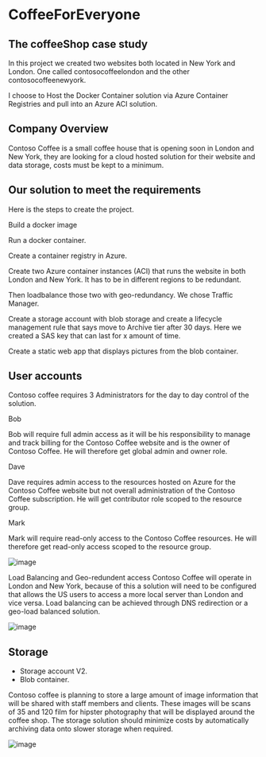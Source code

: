 # CoffeeForEveryone
## The coffeeShop case study
In this project we created two websites both located in New York and London. One called contosocoffeelondon and the other contosocoffeenewyork.

I choose to Host the Docker Container solution via Azure Container Registries and pull into an Azure ACI solution.

## Company Overview
Contoso Coffee is a small coffee house that is opening soon in London and New York, they are looking for a cloud hosted solution for their website and data storage, costs must be kept to a minimum.

## Our solution to meet the requirements
Here is the steps to create the project.

Build a docker image

Run a docker container.

Create a container registry in Azure.

Create two Azure container instances (ACI) that runs the website in both London and New York. It has to be in different regions to be redundant.

Then loadbalance those two with geo-redundancy. We chose Traffic Manager.

Create a storage account with blob storage and create a lifecycle management rule that says move to Archive tier after 30 days. Here we created a SAS key that can last for x amount of time.

Create a static web app that displays pictures from the blob container.

## User accounts
Contoso coffee requires 3 Administrators for the day to day control of the solution.

Bob

Bob will require full admin access as it will be his responsibility to manage and track billing for the Contoso Coffee website and is the owner of Contoso Coffee. He will therefore get global admin and owner role.

Dave

Dave requires admin access to the resources hosted on Azure for the Contoso Coffee website but not overall administration of the Contoso Coffee subscription. He will get contributor role scoped to the resource group.

Mark

Mark will require read-only access to the Contoso Coffee resources. He will therefore get read-only access scoped to the resource group.

  ![image](https://user-images.githubusercontent.com/70135704/226916537-bbcbc859-9002-4b0d-9ccc-71d21d10f882.png)



Load Balancing and Geo-redundent access
Contoso Coffee will operate in London and New York, because of this a solution will need to be configured that allows the US users to access a more local server than London and vice versa. Load balancing can be achieved through DNS redirection or a geo-load balanced solution.

![image](https://user-images.githubusercontent.com/70135704/226916682-7163bcc5-bb8e-4005-be14-b553f04c0b9b.png)


## Storage

- Storage account V2.
- Blob container. 

Contoso coffee is planning to store a large amount of image information that will be shared with staff members and clients. These images will be scans of 35 and 120 film for hipster photography that will be displayed around the coffee shop. The storage solution should minimize costs by automatically archiving data onto slower storage when required.

![image](https://user-images.githubusercontent.com/70135704/227466452-3b71ba7c-922d-41b3-88b7-acf99fe13d71.png)
